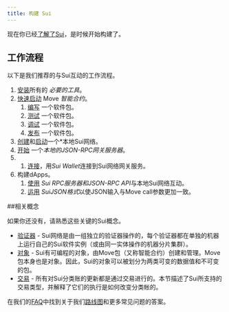 ```yaml
---
title: 构建 Sui
---
```


现在你已经[了解了Sui](./learn/index.md)，是时候开始构建了。

## 工作流程

以下是我们推荐的与Sui互动的工作流程。

1. [安装](./install_sui.md)所有的 *必要的工具*。
1. [快速启动](./write_contract_by_move.md) Move *智能合约*。
   1. [编写](./build/move.md#writing-a-package) 一个软件包。
   1. [测试](../build/move.md#testing-a-package) 一个软件包。
   1. [调试](../build/move.md#debugging-a-package) 一个软件包。
   1. [发布](../build/move.md#publishing-a-package) 一个软件包。
1. [创建](.../build/wallet.md#genesis)和[启动](.../build/wallet.md#starting-the-network)一个*本地Sui网络。
1. [开始](./build/json-rpc.md#start-local-rpc-server) 一个*本地的JSON-RPC网关服务器*。
1. 1. [连接](.../build/wallet.md#rpc-gateway)，用*Sui Wallet*连接到Sui网络网关服务。
1. 构建dApps。
   1. [使用](./build/json-rpc.md) *Sui RPC服务器和JSON-RPC API*与本地Sui网络互动。
   1. [运用](./build/sui-json.md) *SuiJSON格式*以使JSON输入与Move call参数更加一致。


##相关概念

如果你还没有，请熟悉这些关键的Sui概念。

* [验证器](.../learn/architecture/validators.md) - Sui网络是由一组独立的验证器操作的，每个验证器都在单独的机器上运行自己的Sui软件实例（或由同一实体操作的机器分片集群）。
* [对象](.../build/objects.md) - Sui有可编程的对象，由Move包（又称智能合约）创建和管理。Move包本身也是对象。因此，Sui的对象可以被划分为两类可变的数据值和不可变的包。
* [交易](.../build/transactions.md) - 所有对Sui分类账的更新都是通过交易进行的。本节描述了Sui所支持的交易类型，并解释了它们的执行是如何改变分类帐的。

在我们的[FAQ](.../contribute/faq.md)中找到关于我们[路线图](https://github.com/MystenLabs/sui/blob/main/ROADMAP.md)和更多常见问题的答案。
